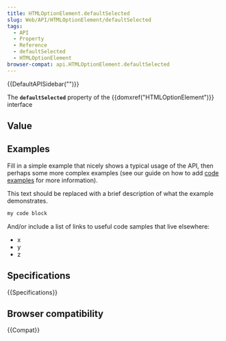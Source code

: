 ```yaml
---
title: HTMLOptionElement.defaultSelected
slug: Web/API/HTMLOptionElement/defaultSelected
tags:
  - API
  - Property
  - Reference
  - defaultSelected
  - HTMLOptionElement
browser-compat: api.HTMLOptionElement.defaultSelected
---
```

{{DefaultAPISidebar("")}}

The **`defaultSelected`** property of the {{domxref("HTMLOptionElement")}} interface 

## Value



## Examples

Fill in a simple example that nicely shows a typical usage of the API, then perhaps some more complex examples (see our guide on how to add [code examples](/en-US/docs/MDN/Contribute/Structures/Code_examples) for more information).

This text should be replaced with a brief description of what the example demonstrates.

```js
my code block
```

And/or include a list of links to useful code samples that live elsewhere:

*   x
*   y
*   z

## Specifications

{{Specifications}}

## Browser compatibility

{{Compat}}


